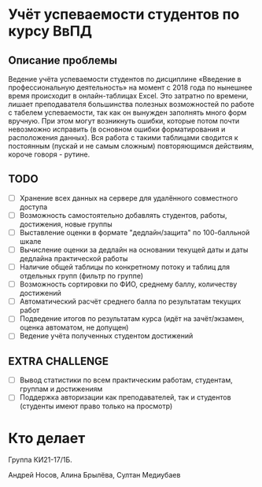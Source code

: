 # Учёт успеваемости студентов по курсу ВвПД

## Описание проблемы
Ведение учёта успеваемости студентов по дисциплине «Введение в профессиональную деятельность» на момент c
2018 года по нынешнее время происходит в онлайн-таблицах Excel. Это затратно по времени, лишает преподавателя
большинства полезных возможностей по работе с табелем успеваемости, так как он вынужден заполнять много
форм вручную. При этом могут возникнуть ошибки, которые потом почти невозможно исправить (в основном
ошибки форматирования и расположения данных). Вся работа с такими таблицами сводится к постоянным (пускай
и не самым сложным) повторяющимся действиям, короче говоря - рутине.

## TODO
- [ ]  Хранение всех данных на сервере для удалённого совместного доступа
- [ ] Возможность самостоятельно добавлять студентов, работы, достижения, новые группы
- [ ] Выставление оценки в формате "дедлайн/защита" по 100-балльной шкале
- [ ] Вычисление оценки за дедлайн на основании текущей даты и даты дедлайна практической работы
- [ ] Наличие общей таблицы по конкретному потоку и таблиц для отдельных групп (фильтр по группе)
- [ ] Возможность сортировки по ФИО, среднему баллу, количеству достижений
- [ ] Автоматический расчёт среднего балла по результатам текущих работ
- [ ] Подведение итогов по результатам курса (идёт на зачёт/экзамен, оценка автоматом, не допущен)
- [ ] Ведение учёта полученных студентом достижений

## EXTRA CHALLENGE
- [ ] Вывод статистики по всем практическим работам, студентам, группам и достижениям
- [ ] Поддержка авторизации как преподавателей, так и студентов (студенты имеют право только на просмотр)

# Кто делает
Группа КИ21-17/1Б.

Андрей Носов, Алина Брылёва, Султан Медиубаев
